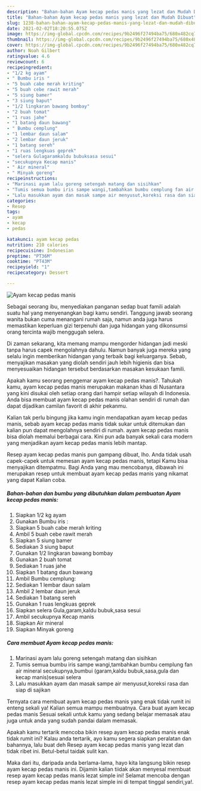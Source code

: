 ```yaml
---
description: "Bahan-bahan Ayam kecap pedas manis yang lezat dan Mudah Dibuat"
title: "Bahan-bahan Ayam kecap pedas manis yang lezat dan Mudah Dibuat"
slug: 1238-bahan-bahan-ayam-kecap-pedas-manis-yang-lezat-dan-mudah-dibuat
date: 2021-02-02T18:20:55.075Z
image: https://img-global.cpcdn.com/recipes/9b2496f27494ba75/680x482cq70/ayam-kecap-pedas-manis-foto-resep-utama.jpg
thumbnail: https://img-global.cpcdn.com/recipes/9b2496f27494ba75/680x482cq70/ayam-kecap-pedas-manis-foto-resep-utama.jpg
cover: https://img-global.cpcdn.com/recipes/9b2496f27494ba75/680x482cq70/ayam-kecap-pedas-manis-foto-resep-utama.jpg
author: Noah Gilbert
ratingvalue: 4.6
reviewcount: 6
recipeingredient:
- "1/2 kg ayam"
- " Bumbu iris "
- "5 buah cabe merah kriting"
- "5 buah cebe rawit merah"
- "5 siung bamer"
- "3 siung baput"
- "1/2 lingkaran bawang bombay"
- "2 buah tomat"
- "1 ruas jahe"
- "1 batang daun bawang"
- " Bumbu cemplung"
- "1 lembar daun salam"
- "2 lembar daun jeruk"
- "1 batang sereh"
- "1 ruas lengkuas geprek"
- "selera Gulagaramkaldu bubuksasa sesui"
- "secukupnya Kecap manis"
- " Air mineral"
- " Minyak goreng"
recipeinstructions:
- "Marinasi ayam lalu goreng setengah matang dan sisihkan"
- "Tumis semua bumbu iris sampe wangi,tambahkan bumbu cemplung fan air mineral secukupnya,bumbui (garam,kaldu bubuk,sasa,gula dan kecap manis)sesuai selera"
- "Lalu masukkan ayam dan masak sampe air menyusut,koreksi rasa dan siap di sajikan"
categories:
- Resep
tags:
- ayam
- kecap
- pedas

katakunci: ayam kecap pedas 
nutrition: 210 calories
recipecuisine: Indonesian
preptime: "PT36M"
cooktime: "PT43M"
recipeyield: "1"
recipecategory: Dessert

---
```



![Ayam kecap pedas manis](https://img-global.cpcdn.com/recipes/9b2496f27494ba75/680x482cq70/ayam-kecap-pedas-manis-foto-resep-utama.jpg)

Sebagai seorang ibu, menyediakan panganan sedap buat famili adalah suatu hal yang menyenangkan bagi kamu sendiri. Tanggung jawab seorang  wanita bukan cuma menangani rumah saja, namun anda juga harus memastikan keperluan gizi terpenuhi dan juga hidangan yang dikonsumsi orang tercinta wajib menggugah selera.

Di zaman  sekarang, kita memang mampu mengorder hidangan jadi meski tanpa harus capek mengolahnya dahulu. Namun banyak juga mereka yang selalu ingin memberikan hidangan yang terbaik bagi keluarganya. Sebab, menyajikan masakan yang diolah sendiri jauh lebih higienis dan bisa menyesuaikan hidangan tersebut berdasarkan masakan kesukaan famili. 



Apakah kamu seorang penggemar ayam kecap pedas manis?. Tahukah kamu, ayam kecap pedas manis merupakan makanan khas di Nusantara yang kini disukai oleh setiap orang dari hampir setiap wilayah di Indonesia. Anda bisa membuat ayam kecap pedas manis olahan sendiri di rumah dan dapat dijadikan camilan favorit di akhir pekanmu.

Kalian tak perlu bingung jika kamu ingin mendapatkan ayam kecap pedas manis, sebab ayam kecap pedas manis tidak sukar untuk ditemukan dan kalian pun dapat mengolahnya sendiri di rumah. ayam kecap pedas manis bisa diolah memalui berbagai cara. Kini pun ada banyak sekali cara modern yang menjadikan ayam kecap pedas manis lebih mantap.

Resep ayam kecap pedas manis pun gampang dibuat, lho. Anda tidak usah capek-capek untuk memesan ayam kecap pedas manis, tetapi Kamu bisa menyajikan ditempatmu. Bagi Anda yang mau mencobanya, dibawah ini merupakan resep untuk membuat ayam kecap pedas manis yang nikamat yang dapat Kalian coba.

<!--inarticleads1-->

##### Bahan-bahan dan bumbu yang dibutuhkan dalam pembuatan Ayam kecap pedas manis:

1. Siapkan 1/2 kg ayam
1. Gunakan  Bumbu iris :
1. Siapkan 5 buah cabe merah kriting
1. Ambil 5 buah cebe rawit merah
1. Siapkan 5 siung bamer
1. Sediakan 3 siung baput
1. Gunakan 1/2 lingkaran bawang bombay
1. Gunakan 2 buah tomat
1. Sediakan 1 ruas jahe
1. Siapkan 1 batang daun bawang
1. Ambil  Bumbu cemplung:
1. Sediakan 1 lembar daun salam
1. Ambil 2 lembar daun jeruk
1. Sediakan 1 batang sereh
1. Gunakan 1 ruas lengkuas geprek
1. Siapkan selera Gula,garam,kaldu bubuk,sasa sesui
1. Ambil secukupnya Kecap manis
1. Siapkan  Air mineral
1. Siapkan  Minyak goreng




<!--inarticleads2-->

##### Cara membuat Ayam kecap pedas manis:

1. Marinasi ayam lalu goreng setengah matang dan sisihkan
1. Tumis semua bumbu iris sampe wangi,tambahkan bumbu cemplung fan air mineral secukupnya,bumbui (garam,kaldu bubuk,sasa,gula dan kecap manis)sesuai selera
1. Lalu masukkan ayam dan masak sampe air menyusut,koreksi rasa dan siap di sajikan




Ternyata cara membuat ayam kecap pedas manis yang enak tidak rumit ini enteng sekali ya! Kalian semua mampu membuatnya. Cara buat ayam kecap pedas manis Sesuai sekali untuk kamu yang sedang belajar memasak atau juga untuk anda yang sudah pandai dalam memasak.

Apakah kamu tertarik mencoba bikin resep ayam kecap pedas manis enak tidak rumit ini? Kalau anda tertarik, ayo kamu segera siapkan peralatan dan bahannya, lalu buat deh Resep ayam kecap pedas manis yang lezat dan tidak ribet ini. Betul-betul taidak sulit kan. 

Maka dari itu, daripada anda berlama-lama, hayo kita langsung bikin resep ayam kecap pedas manis ini. Dijamin kalian tiidak akan menyesal membuat resep ayam kecap pedas manis lezat simple ini! Selamat mencoba dengan resep ayam kecap pedas manis lezat simple ini di tempat tinggal sendiri,ya!.

